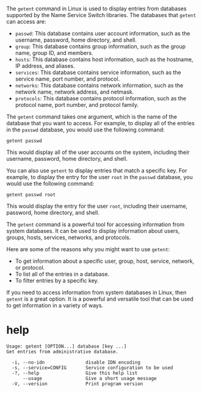 # 

The `getent` command in Linux is used to display entries from databases supported by the Name Service Switch libraries. The databases that `getent` can access are:

* `passwd`: This database contains user account information, such as the username, password, home directory, and shell.
* `group`: This database contains group information, such as the group name, group ID, and members.
* `hosts`: This database contains host information, such as the hostname, IP address, and aliases.
* `services`: This database contains service information, such as the service name, port number, and protocol.
* `networks`: This database contains network information, such as the network name, network address, and netmask.
* `protocols`: This database contains protocol information, such as the protocol name, port number, and protocol family.

The `getent` command takes one argument, which is the name of the database that you want to access. For example, to display all of the entries in the `passwd` database, you would use the following command:

```
getent passwd
```

This would display all of the user accounts on the system, including their username, password, home directory, and shell.

You can also use `getent` to display entries that match a specific key. For example, to display the entry for the user `root` in the `passwd` database, you would use the following command:

```
getent passwd root
```

This would display the entry for the user `root`, including their username, password, home directory, and shell.

The `getent` command is a powerful tool for accessing information from system databases. It can be used to display information about users, groups, hosts, services, networks, and protocols.

Here are some of the reasons why you might want to use `getent`:

* To get information about a specific user, group, host, service, network, or protocol.
* To list all of the entries in a database.
* To filter entries by a specific key.

If you need to access information from system databases in Linux, then `getent` is a great option. It is a powerful and versatile tool that can be used to get information in a variety of ways.


# help

```
Usage: getent [OPTION...] database [key ...]
Get entries from administrative database.

  -i, --no-idn               disable IDN encoding
  -s, --service=CONFIG       Service configuration to be used
  -?, --help                 Give this help list
      --usage                Give a short usage message
  -V, --version              Print program version
```
